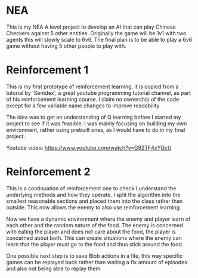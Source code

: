# NEA
This is my NEA A level project to develop an AI that can play Chinese Checkers against 5 other entities. Originally the game will be 1v1 with two agents this will slowly scale to 6v6. The final plan is to be able to play a 6v6 game without having 5 other people to play with.

# Reinforcement 1
This is my first prototype of reinforcement learning, it is copied from a tutorial by 'Sentdex', a great youtube programming tutorial channel, as part of his reinforcement learning course. I claim no ownership of the code except for a few variable name changes to improve readability.

The idea was to get an understanding of Q learning before I started my project to see if it was feasible. I was mainly focusing on building my own environment, rather using prebuilt ones, as I would have to do in my final project.

Youtube video: https://www.youtube.com/watch?v=G92TF4xYQcU

# Reinforcement 2
This is a continuation of reinforcement one to check I understand the underlying methods and how they operate. I split the algorithm into the smallest reasonable sections and placed them into the class rather than outside. This now allows the enemy to also use reinforcement learning.

Now we have a dynamic environment where the enemy and player learn of each other and the random nature of the food. The enemy is concerned with eating the player and does not care about the food, the player is concerned about both. This can create situations where the enemy can learn that the player must go to the food and thus stick around the food.

One possible next step is to save Blob actions in a file, this way specific games can be replayed back rather than waiting a fix amount of episodes and also not being able to replay them
